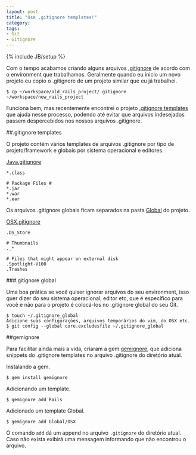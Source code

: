 ```yaml
---
layout: post
title: "Use .gitignore templates!"
category: 
tags:
- Git
- Gitignore
---
```

{% include JB/setup %}

Com o tempo acabamos criando alguns arquivos [.gitignore](http://help.github.com/ignore-files) de acordo com o environment que trabalhamos. Geralmente quando eu inicio um novo projeto eu copio o .gitignore de um projeto similar que eu já trabalhei.

    $ cp ~/workspace/old_rails_project/.gitignore ~/workspace/new_rails_project

Funciona bem, mas recentemente encontrei o projeto [.gitignore templates](https://github.com/github/gitignore) que ajuda nesse processo, podendo até evitar que arquivos indesejados passem despercebidos nos nossos arquivos .gitignore.

##.gitignore templates

O projeto contém vários templates de arquivos .gitignore por tipo de projeto/framework e globais por sistema operacional e editores.

[Java.gitignore](https://github.com/github/gitignore/blob/master/Java.gitignore)

    *.class
    
    # Package Files #
    *.jar
    *.war
    *.ear

Os arquivos .gitignore globais ficam separados na pasta [Global](https://github.com/github/gitignore/tree/master/Global) do projeto.

[OSX.gitignore](https://github.com/github/gitignore/blob/master/Global/OSX.gitignore)

    .DS_Store
    
    # Thumbnails
    ._*
    
    # Files that might appear on external disk
    .Spotlight-V100
    .Trashes

###.gitignore global

Uma boa prática se você quiser ignorar arquivos do seu environment, isso quer dizer do seu sistema operacional, editor etc, que é específico para você e não para o projeto é colocá-los no .gitignore global do seu Git.

    $ touch ~/.gitignore_global
    Adicione suas configurações, arquivos temporários do vim, do OSX etc.
    $ git config --global core.excludesfile ~/.gitignore_global

##gemignore

Para facilitar ainda mais a vida, criaram a gem [gemignore](https://github.com/x3ro/gemignore), que adiciona snippets do .gitignore templates no arquivo .gitignore do diretório atual.

Instalando a gem.

    $ gem install gemignore

Adicionando um template.

    $ gemignore add Rails

Adicionado um template Global.

    $ gemignore add Global/OSX

O comando ```add``` dá um append no arquivo ```.gitignore``` do diretório atual. Caso não exista exibirá uma mensagem informando que não encontrou o arquivo.

